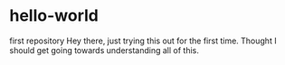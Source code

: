 # hello-world
first repository
Hey there, just trying this out for the first time. Thought I should get going towards understanding all of this.
